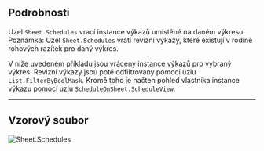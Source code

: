 ## Podrobnosti
Uzel `Sheet.Schedules` vrací instance výkazů umístěné na daném výkresu. Poznámka: Uzel `Sheet.Schedules` vrátí revizní výkazy, které existují v rodině rohových razítek pro daný výkres.

V níže uvedeném příkladu jsou vráceny instance výkazů pro vybraný výkres. Revizní výkazy jsou poté odfiltrovány pomocí uzlu `List.FilterByBoolMask`. Kromě toho je načten pohled vlastníka instance výkazu pomocí uzlu `ScheduleOnSheet.ScheduleView`.
___
## Vzorový soubor

![Sheet.Schedules](./Revit.Elements.Views.Sheet.Schedules_img.jpg)
